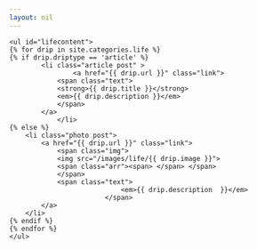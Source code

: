 ```yaml
---
layout: nil
---
```

<html>
<head>
<meta http-equiv="Content-Type" content="text/html; charset=utf-8"/>
<title>demo</title>
<style>
*{padding:0;margin:0;}
##fieldset,img,html,body,iframe{border:0;}
##table{border-collapse:collapse;border-spacing:0;}
li{list-style:none;}
h1,h2,h3,h4,h5,h6{font-weight:bold;font-size:100%;}
em,strong{font-weight:bold;font-style:normal;}
##body,textarea,select,input{font-family:Microsoft YaHei,\5FAE\8F6F\96C5\9ED1,tahoma,arial,simsun,\5B8B\4F53;font-size:12px;color:#444;}
a{text-decoration:none;color:#888;}
a:hover{text-decoration:none;color:#7594B3;}

.clear:after{clear:both;display:block;visibility:hidden;height:0;overflow:hidden;content:".";}
.clear{zoom:1;}

.arr,.arr span,.page a{background:url(/images/life/abg.png) no-repeat 999px 999px;}
.img{background:url(http://www.niumowang.org/demo/infinite/images/imgbg.png) no-repeat 999px 999px;}

.list li,.block{box-shadow:0 2px 3px -2px rgba(0,0,0,0.3);-webkit-box-shadow:0 2px 3px -2px rgba(0,0,0,0.3);-moz-box-shadow:0 2px 3px -2px rgba(0,0,0,0.3);-o-box-shadow:0 2px 3px -2px rgba(0,0,0,0.3);*border:1px solid #ededed;*border-width:0 1px 1px;*border-bottom-color:#e0e0e0;}
.list li:hover{box-shadow:0 2px 3px -2px rgba(0,0,0,0.6);-webkit-box-shadow:0 2px 3px -2px rgba(0,0,0,0.6);-moz-box-shadow:0 2px 3px -2px rgba(0,0,0,0.6);-o-box-shadow:0 2px 3px -2px rgba(0,0,0,0.6);}

.body{margin:0 0 0 218px;padding:30px 0 0;}

.list{overflow:hidden;zoom:1;}
.list ul{margin:-21px 0 0 -21px;padding:1px 2px 3px;position:relative;}
.list li,.link{float:left;width:230px;overflow:hidden;}
.list .post{width:230px;margin:21px 0 0 21px;float: left;}
.link{position:relative;display:block;background:#fff;cursor:pointer;}
.img{display:block;position:relative;width:100%;height:170px;overflow:hidden;cursor:pointer;}
.img img{display:block;width:115%;}
.arr{position:absolute;top:0;left:0;width:100%;height:100%;background-position:999px 999px;}
.arr span{position:absolute;right:18px;bottom:0;width:16px;height:8px;overflow:hidden;background-position:0 0;cursor:pointer;}
.text{display:block;width:200px;overflow:hidden;margin:15px auto 10px;line-height:21px;color:#aaa;cursor:pointer;word-wrap:break-word;word-break:break-all;}
.text strong,.text em{display:block;font-weight:normal;}
.text em img{width:115%;}
.text strong{margin:0 0 4px;color:#606060;}
.link:hover .text strong{color:#333;}
.link:hover .text em{color:#999}
</style>
<script type="text/javascript" src="/js/jquery-1.7.1.min.js"> </script>
<script type="text/javascript" src="/js/jquery.masonry.min.js"> </script>
<script type="text/javascript">
        $(document).ready(function(){
            $('#lifecontent').masonry({
                itemSelector : '.post',
                columnWidth : 251
            });
        });
</script>
</head>
<body>
<!-- 内容 -->
<div class="body clear">
	<div class="list">

    <ul id="lifecontent">
    {% for drip in site.categories.life %}
	{% if drip.driptype == 'article' %}
        	<li class="article post" >
                	<a href="{{ drip.url }}" class="link">
			    <span class="text">
				<strong>{{ drip.title }}</strong>
				<em>{{ drip.description }}</em>
			    </span>
			</a>
            	</li>
	{% else %}
		<li class="photo post">
			<a href="{{ drip.url }}" class="link">
			    <span class="img">
				<img src="/images/life/{{ drip.image }}">
				<span class="arr"><span> </span> </span>
			    </span>
			    <span class="text">
                                <em>{{ drip.description  }}</em>
                            </span>
			</a>
		</li>    
	{% endif %}
    {% endfor %}
    </ul>
</div>
</div>
</body>
</html>
